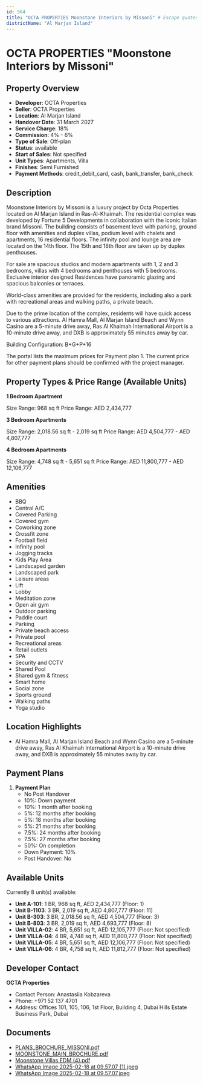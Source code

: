 ```yaml
---
id: 564
title: "OCTA PROPERTIES Moonstone Interiors by Missoni" # Escape quotes for YAML string
districtName: "Al Marjan Island"
---
```


# OCTA PROPERTIES "Moonstone Interiors by Missoni"

## Property Overview
- **Developer**: OCTA Properties
- **Seller**: OCTA Properties
- **Location**: Al Marjan Island
- **Handover Date**: 31 March 2027
- **Service Charge**: 18%
- **Commission**: 4% - 6%
- **Type of Sale**: Off-plan
- **Status**: available
- **Start of Sales**: Not specified
- **Unit Types**: Apartments, Villa
- **Finishes**: Semi Furnished
- **Payment Methods**: credit_debit_card, cash, bank_transfer, bank_check

## Description
Moonstone Interiors by Missoni is a luxury project by Octa Properties located on Al Marjan Island in Ras-Al-Khaimah. The residential complex was developed by Fortune 5 Developments in collaboration with the iconic Italian brand Missoni. The building consists of basement level with parking, ground floor with amenities and duplex villas, podium level with chalets and apartments, 16 residential floors. The infinity pool and lounge area are located on the 14th floor. The 15th and 16th floor are taken up by duplex penthouses.

For sale are spacious studios and modern apartments with 1, 2 and 3 bedrooms, villas with 4 bedrooms and penthouses with 5 bedrooms. Exclusive interior designed Residences have panoramic glazing and spacious balconies or terraces.

World-class amenities are provided for the residents, including also a park with recreational areas and walking paths, a private beach.

Due to the prime location of the complex, residents will have quick access to various attractions. Al Hamra Mall, Al Marjan Island Beach and Wynn Casino are a 5-minute drive away, Ras Al Khaimah International Airport is a 10-minute drive away, and DXB is approximately 55 minutes away by car.

Building Configuration: B+G+P+16

The portal lists the maximum prices for Payment plan 1. The current price for other payment plans should be confirmed with the project manager.

## Property Types & Price Range (Available Units)
**1 Bedroom Apartment**

Size Range: 968 sq ft
Price Range: AED 2,434,777

**3 Bedroom Apartments**

Size Range: 2,018.56 sq ft - 2,019 sq ft
Price Range: AED 4,504,777 - AED 4,807,777

**4 Bedroom Apartments**

Size Range: 4,748 sq ft - 5,651 sq ft
Price Range: AED 11,800,777 - AED 12,106,777

## Amenities
- BBQ
- Central A/C
- Covered Parking
- Covered gym
- Coworking zone
- Crossfit zone
- Football field
- Infinity pool
- Jogging tracks
- Kids Play Area
- Landscaped garden
- Landscaped park
- Leisure areas
- Lift
- Lobby
- Meditation zone
- Open air gym
- Outdoor parking
- Paddle court
- Parking
- Private beach access
- Private pool
- Recreational areas
- Retail outlets
- SPA
- Security and CCTV
- Shared Pool
- Shared gym & fitness
- Smart home
- Social zone
- Sports ground
- Walking paths
- Yoga studio

## Location Highlights
- Al Hamra Mall, Al Marjan Island Beach and Wynn Casino are a 5-minute drive away, Ras Al Khaimah International Airport is a 10-minute drive away, and DXB is approximately 55 minutes away by car.

## Payment Plans
1. **Payment Plan**
   - No Post Handover
   - 10%: Down payment
   - 10%: 1 month after booking
   - 5%: 12 months after booking
   - 5%: 18 months after booking
   - 5%: 21 months after booking
   - 7.5%: 24 months after booking
   - 7.5%: 27 months after booking
   - 50%: On completion
   - Down Payment: 10%
   - Post Handover: No

## Available Units
Currently 8 unit(s) available:
- **Unit A-101**: 1 BR, 968 sq ft, AED 2,434,777 (Floor: 1)
- **Unit B-1103**: 3 BR, 2,019 sq ft, AED 4,807,777 (Floor: 11)
- **Unit B-303**: 3 BR, 2,018.56 sq ft, AED 4,504,777 (Floor: 3)
- **Unit B-803**: 3 BR, 2,019 sq ft, AED 4,693,777 (Floor: 8)
- **Unit VILLA-02**: 4 BR, 5,651 sq ft, AED 12,105,777 (Floor: Not specified)
- **Unit VILLA-04**: 4 BR, 4,748 sq ft, AED 11,800,777 (Floor: Not specified)
- **Unit VILLA-05**: 4 BR, 5,651 sq ft, AED 12,106,777 (Floor: Not specified)
- **Unit VILLA-06**: 4 BR, 4,758 sq ft, AED 11,812,777 (Floor: Not specified)

## Developer Contact
**OCTA Properties**
- Contact Person: Anastasiia Kobzareva
- Phone: +971 52 137 4701
- Address: Offices 101, 105, 106, 1st Floor, Building 4, Dubai Hills Estate Business Park, Dubai

## Documents
- [PLANS_BROCHURE_MISSONI.pdf](https://cdn.geniemap.net/2024/01/10/aQJNbu6tUBjLMZ55EMODYsEkaHo2T7e38MoKomKi.pdf)
- [MOONSTONE_MAIN_BROCHURE.pdf](https://cdn.geniemap.net/2024/01/10/r3f51y5bIUVJIVBuDmM3asFIrj03mrEl22ZsUhFw.pdf)
- [Moonstone Villas EDM (4).pdf](https://cdn.geniemap.net/2025/02/19/glwye4bxd8cXmuU5Y5YeEogMprpPPTbKRG5WOuJC.pdf)
- [WhatsApp Image 2025-02-18 at 09.57.07 (1).jpeg](https://cdn.geniemap.net/2025/02/19/PJhaD0kmyd6yJtAazJo1HQGEoCEY0GVKl10Iu22o.jpg)
- [WhatsApp Image 2025-02-18 at 09.57.07.jpeg](https://cdn.geniemap.net/2025/02/19/DLGiRoILgap3xy0NuAh3XyCLCnlsHxrNO3zX2X0H.jpg)
